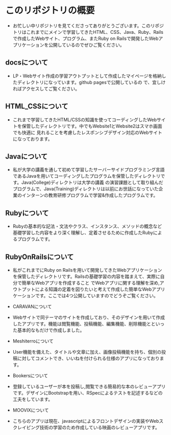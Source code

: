 # このリポジトリの概要

- お忙しい中リポジトリを見てくださってありがとうございます。このリポジトリはこれまでにメインで学習してきたHTML、CSS、Java、Ruby、Rails
  で作成したWebサイト、プログラム、またRuby on Railsで開発したWebアプリケーションを公開しているのでぜひご覧ください。

## docsについて
- LP・Webサイト作成の学習アウトプットとして作成したマイページを格納したディレクトリになっています。github pagesで公開しているの
  で、宜しければアクセスしてご覧ください。

## HTML_CSSについて
 
 - これまで学習してきたHTML/CSSの知識を使ってコーディングしたWebサイトを保管したディレクトリです。中でもWebsite1とWebsite2はスマホ画面でも快適に
   見れることを考慮したレスポンシブデザイン対応のWebサイトになっております。

## Javaについて
  
 - 私が大学の講義を通して初めて学習したサーバーサイドプログラミング言語であるJavaを用いてコーディングしたプログラムを保管したディレクトリです。Java(College)ディレクトリは大学の講義
   の演習課題として取り組んだプログラムで、Java(Training)ディレクトリは以前にお世話になっていた企業のインターンの教育研修プログラムで学習&作成したプログラムです。

## Rubyについて

 - Rubyの基本的な記法・文法やクラス、インスタンス、メソッドの概念など基礎学習した内容をより深く理解し、定着させるために作成したRubyによるプログラムです。

## RubyOnRailsについて
 
 - 私がこれまでにRuby on Railsを用いて開発してきたWebアプリケーションを保管したディレクトリです。Railsの基礎学習の内容を踏まえて、実際に自分で簡単なWebアプリを作成すること
   でWebアプリに関する理解を深め,アウトプットによる知識の定着を図りたいと考えて作成した簡単なWebアプリケーションです。ここでは4つ公開していますのでどうぞご覧ください。

  - CARAVANについて
  - Webサイトで同テーマのサイトを作成しており、そのデザインを用いて作成したアプリです。機能は閲覧機能、投稿機能、編集機能、削除機能とといった基本的なもだけで作成しました。
 
  - Meshiterroについて

 - User機能を備えた、タイトルや文章に加え、画像投稿機能を持ち、個別の投稿に対してコメントでき、いいねを付けられる仕様のアプリになっております。
 
 - Bookersについて

 - 登録しているユーザーが本を投稿し,閲覧できる簡易的な本のレビューアプリです。デザインにBootstrapを用い、RSpecによるテストを記述するなどの工夫をしています。
 
 - MOOVIXについて
 
 - こちらのアプリは現在、javascriptによるフロントデザインの実装やWebスクレイピング技術の学習のため作成している映画のレビューアプリです。
 
 
